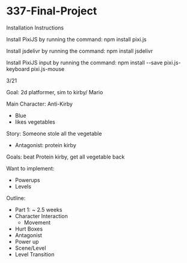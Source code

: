 # 337-Final-Project

Installation Instructions

Install PixiJS by running the command:
npm install pixi.js

Install jsdelivr by running the command:
npm install jsdelivr

Install PixiJS input by running the command:
npm install --save pixi.js-keyboard pixi.js-mouse

3/21 

Goal: 2d platformer, sim to kirby/ Mario

Main Character: Anti-Kirby
- Blue
- likes vegetables

Story: Someone stole all the vegetable
- Antagonist: protein kirby 

Goals: beat Protein kirby, get all vegetable back 

Want to implement: 
- Powerups
- Levels


Outline: 
- Part 1: ~ 2.5 weeks 
- Character Interaction 
	- Movement
- Hurt Boxes 
- Antagonist 
- Power up 
- Scene/Level
- Level Transition
